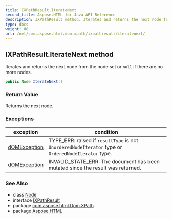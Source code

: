```yaml
---
title: IXPathResult.IterateNext
second_title: Aspose.HTML for Java API Reference
description: IXPathResult method. Iterates and returns the next node from the node set or null if there are no more nodes
type: docs
weight: 80
url: /net/com.aspose.html.dom.xpath/ixpathresult/iteratenext/
---
```

## IXPathResult.IterateNext method

Iterates and returns the next node from the node set or `null` if there are no more nodes.

```java
public Node IterateNext()
```

### Return Value

Returns the next node.

### Exceptions

| exception | condition |
| --- | --- |
| [dOMException](../../../com.aspose.html.dom/domexception/) | TYPE_ERR: raised if `resultType` is not `UnorderedNodeIterator` type or `OrderedNodeIterator` type. |
| [dOMException](../../../com.aspose.html.dom/domexception/) | INVALID_STATE_ERR: The document has been mutated since the result was returned. |

### See Also

* class [Node](../../../com.aspose.html.dom/node/)
* interface [IXPathResult](../)
* package [com.aspose.html.Dom.XPath](../../ixpathresult/)
* package [Aspose.HTML](../../../)
